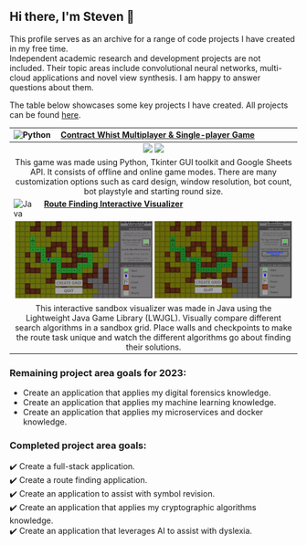 ## Hi there, I'm Steven 👋

This profile serves as an archive for a range of code projects I have created in my free time. <br>
Independent academic research and development projects are not included.
Their topic areas include convolutional neural networks, multi-cloud applications and novel view synthesis.
I am happy to answer questions about them. 

The table below showcases some key projects I have created. All projects can be found [here](https://github.com/StevenButtifint?tab=repositories).

| <span style="display: inline-block; width: 100%"  align="left" > <img alt="Python" align="left" width=14% src="https://img.shields.io/badge/python-3670A0?style=for-the-badge&logo=python&logoColor=ffdd54"/> [Contract Whist Multiplayer & Single-player Game](https://github.com/StevenButtifint/contract-whist-multiplayer-client)  </span> |
| :---: |
|<img width=49% src="https://github.com/stevenbuttifint/contract-whist-multiplayer-client/blob/main/res/screenshots/offline_demo.gif?raw=true"/>  <img width=47% src="https://github.com/stevenbuttifint/contract-whist-multiplayer-client/blob/main/res/screenshots/lobby_demo.gif?raw=true"/>|
| This game was made using Python, Tkinter GUI toolkit and Google Sheets API. It consists of offline and online game modes. There are many customization options such as card design, window resolution, bot count, bot playstyle and starting round size. |
| <span style="display: inline-block; width: 100%"  align="left" > <img alt="Java" width=8% align="left" src="https://img.shields.io/badge/java-%23ED8B00.svg?style=for-the-badge&logo=java&logoColor=white/">  **[Route Finding Interactive Visualizer](https://github.com/StevenButtifint/route-finding-visualizer)** </span>|
| <img width=49% src="https://github.com/stevenbuttifint/route-finding-visualizer/blob/main/src/res/demoVideo.gif?raw=true"/> <img width=49% src="https://github.com/stevenbuttifint/route-finding-visualizer/blob/main/src/res/demoVideo2.gif?raw=true"/>|
| This interactive sandbox visualizer was made in Java using the Lightweight Java Game Library (LWJGL). Visually compare different search algorithms in a sandbox grid. Place walls and checkpoints to make the route task unique and watch the different algorithms go about finding their solutions. |



### Remaining project area goals for 2023:
- Create an application that applies my digital forensics knowledge.
- Create an application that applies my machine learning knowledge.
- Create an application that applies my microservices and docker knowledge.

### Completed project area goals:
:heavy_check_mark: Create a full-stack application. <br>
:heavy_check_mark: Create a route finding application. <br>
:heavy_check_mark: Create an application to assist with symbol revision. <br>
:heavy_check_mark: Create an application that applies my cryptographic algorithms knowledge. <br>
:heavy_check_mark: Create an application that leverages AI to assist with dyslexia.

[comment]: <> (references:)
[comment]: <> (badges source: https://github.com/Ileriayo/markdown-badges)

